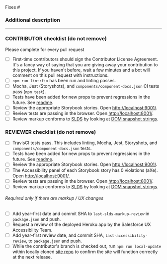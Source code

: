 Fixes #

### Additional description

---

### CONTRIBUTOR checklist (do not remove)
Please complete for every pull request

* [ ] First-time contributors should sign the Contributor License Agreement. It's a fancy way of saying that you are giving away your contribution to this project. If you haven't before, wait a few minutes and a bot will comment on this pull request with instructions.
* [ ] `npm run lint:fix` has been run and linting passes.
* [ ] Mocha, Jest (Storyshots), and `components/component-docs.json` CI tests pass (`npm test`).
* [ ] Tests have been added for new props to prevent regressions in the future. See [readme](https://github.com/salesforce/design-system-react/blob/master/tests/README.md).
* [ ] Review the appropriate Storybook stories. Open [http://localhost:9001/](http://localhost:9001/).
* [ ] Review tests are passing in the browser. Open [http://localhost:8001/](http://localhost:8001/).
* [ ] Review markup conforms to [SLDS](https://www.lightningdesignsystem.com/) by looking at [DOM snapshot strings](https://facebook.github.io/jest/docs/en/snapshot-testing.html).

### REVIEWER checklist (do not remove)

* [ ] TravisCI tests pass. This includes linting, Mocha, Jest, Storyshots, and `components/component-docs.json` tests.
* [ ] Tests have been added for new props to prevent regressions in the future. See [readme](https://github.com/salesforce/design-system-react/blob/master/tests/README.md).
* [ ] Review the appropriate Storybook stories. Open [http://localhost:9001/](http://localhost:9001/).
* [ ] The Accessibility panel of each Storybook story has 0 violations (aXe). Open [http://localhost:9001/](http://localhost:9001/).
* [ ] Review tests are passing in the browser. Open [http://localhost:8001/](http://localhost:8001/).
* [ ] Review markup conforms to [SLDS](https://www.lightningdesignsystem.com/) by looking at [DOM snapshot strings](https://facebook.github.io/jest/docs/en/snapshot-testing.html).
###### Required only if there are markup / UX changes
* [ ] Add year-first date and commit SHA to `last-slds-markup-review` in `package.json` and push.
* [ ] Request a review of the deployed Heroku app by the Salesforce UX Accessibility Team.
* [ ] Add year-first review date, and commit SHA, `last-accessibility-review`, to `package.json` and push.
* [ ] While the contributor's branch is checked out, run `npm run local-update` within locally cloned [site repo](https://github.com/salesforce-ux/design-system-react-site) to confirm the site will function correctly at the next release.
